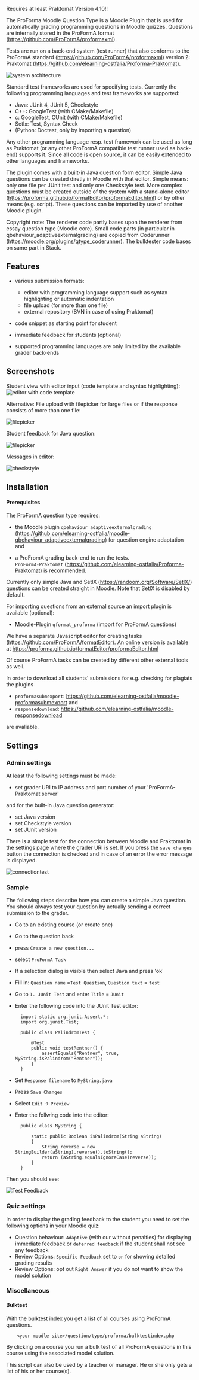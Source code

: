 Requires at least Praktomat Version 4.10!!

The ProForma Moodle Question Type is a Moodle Plugin that is used for 
automatically grading programming questions in Moodle quizzes. Questions are 
internally stored in the ProFormA format (https://github.com/ProFormA/proformaxml). 

Tests are run on a back-end system (test runner) that also conforms to the 
ProFormA standard (https://github.com/ProFormA/proformaxml) version 2: Praktomat (https://github.com/elearning-ostfalia/Proforma-Praktomat).


![system architecture](doc/architecture.png "System architecture")

Standard test frameworks are used for specifying tests. Currently the following programming languages and test frameworks are supported:

- Java: JUnit 4, JUnit 5, Checkstyle
- C++: GoogleTest (with CMake/Makefile)
- c: GoogleTest, CUnit (with CMake/Makefile)
- Setlx: Test, Syntax Check
- (Python: Doctest, only by importing a question)

Any other  programming language resp. test framework can be used as long as Praktomat (or any other ProFormA compatible test runner used as back-end) supports it. Since all code is open source, it can be easily extended to other languages and frameworks.

The plugin comes with a built-in Java question form editor. Simple Java questions can be created diretly in Moodle with that editor. Simple means: only one file per JUnit test and only one Checkstyle test. More complex questions must be created outside of the system with a stand-alone editor (https://proforma.github.io/formatEditor/proformaEditor.html) or by other means (e.g. script). These questions can be imported by use of another Moodle plugin. 

Copyright note: The renderer code partly bases upon the renderer from essay question type (Moodle core).
Small code parts (in particular in qbehaviour_adaptiveexternalgrading) are copied from Coderunner 
(https://moodle.org/plugins/qtype_coderunner). The bulktester code bases on same part in Stack.
  
## Features

- various submission formats: 
    
    * editor with programming language support such as syntax highlighting or automatic indentation
    * file upload (for more than one file)
    * external repository (SVN in case of using Praktomat) 
- code snippet as starting point for student
- immediate feedback for students (optional) 
- supported programming languages are only limited by the available grader back-ends 

## Screenshots

Student view with editor input (code template and syntax highlighting): 
![editor with code template](doc/student_editor.png "student view with editor")

Alternative: File upload with filepicker for large files or if the response consists of more than one file:

![filepicker](doc/student_filepicker.png "student view with filepicker")

Student feedback for Java question:

![filepicker](doc/student_feedback_2.png "feedback")
 
Messages in editor:

![checkstyle](doc/checkstyle_2.PNG "feedback")

## Installation

####  Prerequisites 

The ProFormA question type requires:

- the Moodle plugin `qbehaviour_adaptiveexternalgrading`
(https://github.com/elearning-ostfalia/moodle-qbehaviour_adaptiveexternalgrading) for 
question engine adaptation and

- a ProFromA grading back-end to run the tests.  
`ProFormA-Praktomat` (https://github.com/elearning-ostfalia/Proforma-Praktomat) is recommended.

Currently only simple Java and SetlX (https://randoom.org/Software/SetlX/) questions can be created straight in Moodle. Note that SetlX is disabled by default.

For importing questions from an external source an import plugin is available (optional):   

- Moodle-Plugin `qformat_proforma` (import for ProFormA questions)

We have a separate Javascript editor for creating tasks (https://github.com/ProFormA/formatEditor). An online version is available at 
https://proforma.github.io/formatEditor/proformaEditor.html
       
Of course ProFormA tasks can be created by different other external tools as well.


In order to download all students' submissions for e.g. checking for plagiats the plugins 

* `proformasubmexport`: https://github.com/elearning-ostfalia/moodle-proformasubmexport and
* `responsedownload`:  https://github.com/elearning-ostfalia/moodle-responsedownload

are avaliable.


<!-- Import process:

![import](doc/import_en.png "import")
-->

## Settings


### Admin settings

At least the following settings must be made:  

* set grader URI to IP address and port number of your 'ProFormA-Praktomat server'


and for the built-in Java question generator: 

* set Java version
* set Checkstyle version
* set JUnit version

There is a simple test for the connection between Moodle and Praktomat in the settings page where the grader URI is set. If you press the `save changes` button the connection is checked and in case of an error the error message is displayed. 

![connectiontest](doc/connection_test.PNG "connection test")


### Sample

The following steps describe how you can create a simple Java question. You should always test your question by actually sending a correct submission to the grader. 

* Go to an existing course (or create one)
* Go to the question back
* press `Create a new question...`
* select `ProFormA Task`
* If a selection dialog is visible then select Java and press 'ok'
* Fill in: `Question name` =`Test Question`, `Question text` = `test`
* Go to `1. JUnit Test` and enter `Title` = `JUnit`
* Enter the following code into the JUnit Test editor: 
 
        import static org.junit.Assert.*;
        import org.junit.Test;

        public class PalindromTest {
        
            @Test
            public void testRentner() {
                assertEquals("Rentner", true, MyString.isPalindrom("Rentner"));
            }
        }        

* Set `Response filename` to `MyString.java`
* Press `Save Changes`
* Select `Edit` -> `Preview`
* Enter the follwing code into the editor:

        public class MyString {
            
            static public Boolean isPalindrom(String aString) 
            {
                String reverse = new StringBuilder(aString).reverse().toString();
                return (aString.equalsIgnoreCase(reverse));
            }
        }

Then you should see:

![Test Feedback](doc/testfeedback.PNG "Test Feedback")



### Quiz settings

In order to display the grading feedback to the student you need to set the following 
options in your Moodle quiz:

* Question behaviour: `Adaptive` (with our without penalties) for displaying immediate feedback
  or `deferred feedback` if the student  shall not see any feedback 
* Review Options: `Specific Feedback` set to `on` for showing detailed grading results
* Review Options: opt out `Right Answer` if you do not want to show the model solution


### Miscellaneous

#### Bulktest 

With the bulktest index you get a list of all courses using ProFormA questions. 

        <your moodle site>/question/type/proforma/bulktestindex.php

By clicking on a course you run a bulk test of all ProFormA questions in this course using the associated model solution.

This script can also be used by a teacher or manager. He or she only gets a list of his or her course(s). 




